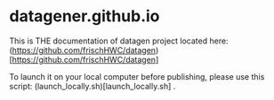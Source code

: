 # datagener.github.io

This is THE documentation of datagen project located here: (https://github.com/frischHWC/datagen)[https://github.com/frischHWC/datagen]

To launch it on your local computer before publishing, please use this script: (launch_locally.sh)[launch_locally.sh] .

